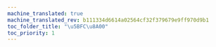```yaml
---
machine_translated: true
machine_translated_rev: b111334d6614a02564cf32f379679e9ff970d9b1
toc_folder_title: "\u5BFC\u8A00"
toc_priority: 1
---
```



